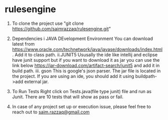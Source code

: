 # rulesengine
1. To clone the project use "git clone https://github.com/saimrazzaq/rulesengine.git"

2. Dependencies
i JAVA DEvelopment Environment
You can download latest from https://www.oracle.com/technetwork/java/javase/downloads/index.html. Add it to class path.
ii.JUNIT5
Ususally the ide like intellij and eclipse have junit support but if you want to download it as jar you can use the link below
https://jar-download.com/artifact-search/junit5 and add it in build path.
iii. gson 
This is google's json parser. The jar file is located in the project. If you are using an ide, you should add it using buildpath->add
external jar.

3. To Run Tests
   Right click on Tests.java(file type junit) file and run as Junit. There are 10 tests that will show as pass or fail.

4. In case of any project set up or execution issue, please feel free to reach out to saim.razzaq@gmail.com
